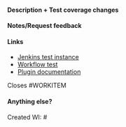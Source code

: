 #### Description + Test coverage changes
<!--What, why, and how was it changed?-->
<!--
- [ ] This PR adds support for X
- [ ] Added test coverage
-->
<!--Did you test for every available option? -->
<!--Did you add any edge cases that need mention? -->


####  Notes/Request feedback

#### Links
- [Jenkins test instance](url)
- [Workflow test](url)
- [Plugin documentation](url)

Closes #WORKITEM

#### Anything else?
<!-- any work items created? -->
Created WI: #

<!-- -->
